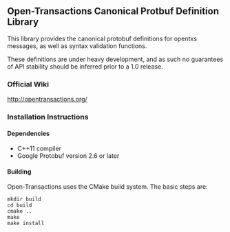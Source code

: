 ## Open-Transactions Canonical Protbuf Definition Library

This library provides the canonical protobuf definitions for opentxs messages, as well as syntax validation functions.

These definitions are under heavy development, and as such no guarantees of API stability should be inferred prior to a 1.0 release.

### Official Wiki

http://opentransactions.org/

### Installation Instructions

#### Dependencies

* C++11 compiler
* Google Protobuf version 2.6 or later

#### Building

Open-Transactions uses the CMake build system. The basic steps are:

    mkdir build
    cd build
    cmake ..
    make
    make install
